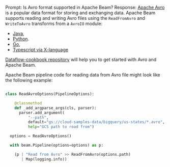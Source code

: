Prompt:
Is Avro format supported in Apache Beam?
Response:
[Apache Avro](https://avro.apache.org/) is a popular data format for storing and exchanging data. Apache Beam supports reading and writing Avro files using the `ReadFromAvro` and `WriteToAvro` transforms from a `AvroIO` module:
* [Java](https://beam.apache.org/releases/javadoc/current/org/apache/beam/sdk/extensions/avro/io/AvroIO.html),
* [Python](https://beam.apache.org/releases/pydoc/current/apache_beam.io.avroio.html).
* [Go](https://pkg.go.dev/github.com/apache/beam/sdks/v2/go/pkg/beam/io/avroio),
* [Typescript via X-language](https://github.com/apache/beam/blob/master/sdks/typescript/src/apache_beam/io/avroio.ts)

[Dataflow-cookbook repository](https://github.com/GoogleCloudPlatform/dataflow-cookbook) will help you to get started with Avro and Apache Beam.

Apache Beam pipeline code for reading data from Avro file might look like the following example:
```python

class ReadAvroOptions(PipelineOptions):

    @classmethod
    def _add_argparse_args(cls, parser):
      parser.add_argument(
          "--path",
          default="gs://cloud-samples-data/bigquery/us-states/*.avro",
          help="GCS path to read from")

  options = ReadAvroOptions()

  with beam.Pipeline(options=options) as p:

    (p | "Read from Avro" >> ReadFromAvro(options.path)
       | Map(logging.info))
```
